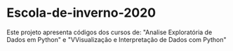 # Escola-de-inverno-2020
Este projeto apresenta códigos dos cursos de: "Analise Exploratória de Dados em Python" e "VVisualização e Interpretação de Dados com Python"
